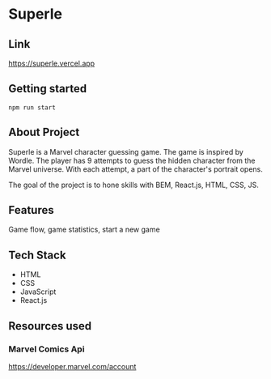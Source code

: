 # Superle

## Link

https://superle.vercel.app

## Getting started

`npm run start`

## About Project
Superle is a Marvel character guessing game. The game is inspired by Wordle. The player has 9 attempts to guess the hidden character from the Marvel universe. With each attempt, a part of the character's portrait opens.

The goal of the project is to hone skills with BEM, React.js, HTML, CSS, JS.

## Features

Game flow, game statistics, start a new game

## Tech Stack
* HTML
* CSS
* JavaScript
* React.js

## Resources used

### Marvel Comics Api

https://developer.marvel.com/account
